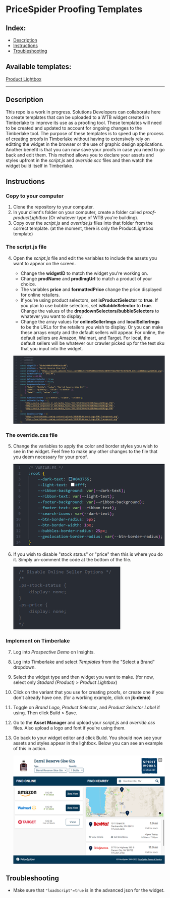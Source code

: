 # PriceSpider Proofing Templates

## Index:
- [Description](#description)
- [Instructions](#instructions)
- [Troubleshooting](#troubleshooting)

## Available templates:
[Product Lightbox](https://github.com/ps-jkelly/ps-proof-templates/tree/main/ProductLightbox) 

---

## Description
This repo is a work in progress. Solutions Developers can collaborate here to create templates that can be uploaded to a WTB widget created in Timberlake to improve its use as a proofing tool. These templates will need to be created and updated to account for ongoing changes to the Timberlake tool. The purpose of these templates is to speed up the process of creating proofs in Timberlake without having to extensively rely on editting the widget in the browser or the use of graphic design applications. Another benefit is that you can now save your proofs in case you need to go back and edit them. This method allows you to declare your assets and styles upfront in the *script.js* and *override.scc* files and then watch the widget build itself in Timberlake.

## Instructions

### Copy to your computer
1. Clone the repository to your computer.
2. In your client's folder on your computer, create a folder called *proof-productLightbox* (Or whatever type of WTB you're building).
3. Copy over the *script.js* and *override.js* files into that folder from the correct template. (at the moment, there is only the ProductLightbox template)

### The script.js file
4. Open the *script.js* file and edit the variables to include the assets you want to appear on the screen. 
    - Change the **widgetID** to match the widget you're working on.
    - Change **prodName** and **prodImgUrl** to match a product of your choice.
    - The variables **price** and **formattedPrice** change the price displayed for online retailers.
    - If you're using product selectors, set **isProductSelector** to **true**. If you plan to use bubble selectors, set **isBubbleSelector** to **true**. Change the values of the **dropdownSelectors/bubbleSelectors** to whatever you want to display.
    - Change the array values for **onlineSellerImgs** and **localSellerImgs** to be the URLs for the retailers you wish to display. Or you can make these arrays empty and the default sellers will appear. For online, the default sellers are Amazon, Walmart, and Target. For local, the default sellers will be whatever our crawler picked up for the test sku that you input into the widget.

    ![](images/scriptVariables.png)

### The override.css file
5. Change the variables to apply the color and border styles you wish to see in the widget. Feel free to make any other changes to the file that you deem necessary for your proof.

    ![](images/cssVariables.png)

6. If you wish to disable "stock status" or "price" then this is where you do it. Simply un-comment the code at the bottom of the file.

    ![](images/disableOptions.png)

### Implement on Timberlake
7. Log into *Prospective Demo* on Insights.
8. Log into Timberlake and select *Templates* from the "Select a Brand" dropdown.
9. Select the widget type and then widget you want to make. (for now, select only *Stadard (Product)* > *Product Lightbox*)
10. Click on the variant that you use for creating proofs, or create one if you don't already have one. (for a working example, click on **jk-demo**)
11. Toggle on *Brand Logo*, *Product Selector*, and *Product Selector Label* if using. Then click Build > Save.
12. Go to the **Asset Manager** and upload your *script.js* and *override.css* files. Also upload a logo and font if you're using them.
13. Go back to your widget editor and click Build. You should now see your assets and styles appear in the lightbox. Below you can see an example of this in action.

    ![](images/widgetResult.png)


## Troubleshooting
- Make sure that `"loadScript"=true` is in the advanced json for the widget.